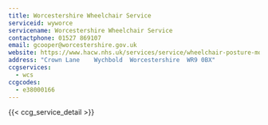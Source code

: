 ```yaml
---
title: Worcestershire Wheelchair Service
serviceid: wyworce
servicename: Worcestershire Wheelchair Service
contactphone: 01527 869107
email: gcooper@worcestershire.gov.uk
website: https://www.hacw.nhs.uk/services/service/wheelchair-posture-mobility-service-93/
address: "Crown Lane    Wychbold  Worcestershire  WR9 0BX"
ccgservices:
  - wcs
ccgcodes:
  - e38000166
---
```


{{< ccg_service_detail >}}
